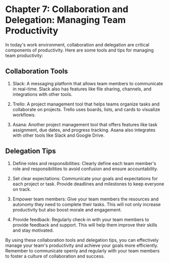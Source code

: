 Chapter 7: Collaboration and Delegation: Managing Team Productivity
===================================================================

In today's work environment, collaboration and delegation are critical components of productivity. Here are some tools and tips for managing team productivity:

Collaboration Tools
-------------------

1. Slack: A messaging platform that allows team members to communicate in real-time. Slack also has features like file sharing, channels, and integrations with other tools.

2. Trello: A project management tool that helps teams organize tasks and collaborate on projects. Trello uses boards, lists, and cards to visualize workflows.

3. Asana: Another project management tool that offers features like task assignment, due dates, and progress tracking. Asana also integrates with other tools like Slack and Google Drive.

Delegation Tips
---------------

1. Define roles and responsibilities: Clearly define each team member's role and responsibilities to avoid confusion and ensure accountability.

2. Set clear expectations: Communicate your goals and expectations for each project or task. Provide deadlines and milestones to keep everyone on track.

3. Empower team members: Give your team members the resources and autonomy they need to complete their tasks. This will not only increase productivity but also boost morale and engagement.

4. Provide feedback: Regularly check-in with your team members to provide feedback and support. This will help them improve their skills and stay motivated.

By using these collaboration tools and delegation tips, you can effectively manage your team's productivity and achieve your goals more efficiently. Remember to communicate openly and regularly with your team members to foster a culture of collaboration and success.
